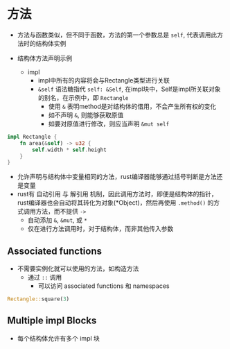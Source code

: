 # 方法

- 方法与函数类似，但不同于函数，方法的第一个参数总是 `self`, 代表调用此方法时的结构体实例

- 结构体方法声明示例
  - impl
    - impl中所有的内容将会与Rectangle类型进行关联
    - `&self` 语法糖指代 `self: &Self`, 在impl块中，Self是impl所关联对象的别名，在示例中，即 `Rectangle`
      - 使用 `&` 表明method是对结构体的借用，不会产生所有权的变化
      - 如不声明 `&`, 则能够获取原值
      - 如要对原值进行修改，则应当声明 `&mut self`

```rust
impl Rectangle {
    fn area(&self) -> u32 {
        self.width * self.height
    }
}
```

- 允许声明与结构体中变量相同的方法，rust编译器能够通过括号判断是方法还是变量
- rust有 自动引用 与 解引用 机制，因此调用方法时，即便是结构体的指针，rust编译器也会自动将其转化为对象(*Object)，然后再使用 `.method()` 的方式调用方法，而不提供 `->`
  - 自动添加 `&`, `&mut`, 或 `*`
  - 仅在进行方法调用时，对于结构体，而非其他传入参数

## Associated functions 

- 不需要实例化就可以使用的方法，如构造方法
  - 通过 `::` 调用
    - 可以访问 associated functions 和 namespaces

```rust
Rectangle::square(3)
```

## Multiple impl Blocks

- 每个结构体允许有多个 impl 块
